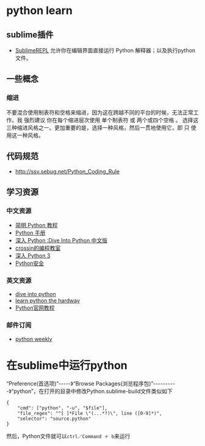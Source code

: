 # python learn

## sublime插件
* [SublimeREPL](https://github.com/wuub/SublimeREPL) 允许你在编辑界面直接运行 Python 解释器；以及执行python文件。

## 一些概念
### 缩进
不要混合使用制表符和空格来缩进，因为这在跨越不同的平台的时候，无法正常工作。我 强烈建议 你在每个缩进层次使用 单个制表符 或 两个或四个空格 。
选择这三种缩进风格之一。更加重要的是，选择一种风格，然后一贯地使用它，即 只 使用这一种风格。

## 代码规范
* http://ssv.sebug.net/Python_Coding_Rule

## 学习资源
### 中文资源
* [简明 Python 教程](http://sebug.net/paper/python/index.html)
* [Python 手册](http://sebug.net/paper/books/python_hb/)
* [ 深入 Python :Dive Into Python 中文版](http://sebug.net/paper/books/dive-into-python/)
* [crossin的编程教室](http://crossin.me/forum.php?mod=forumdisplay&fid=2)
* [深入 Python 3](http://sebug.net/paper/books/dive-into-python3/)
* [Python安全](http://sebug.net/paper/books/vulncat/python/)

### 英文资源
* [dive into python](http://www.diveintopython.net/toc/index.html)
* [learn python the hardway](http://learnpythonthehardway.org/book/)
* [Python官网教程](https://docs.python.org/2/tutorial/)

### 邮件订阅
* [python weekly](http://www.pythonweekly.com/)

# 在sublime中运行python
“Preference(首选项)”-----》“Browse Packages(浏览程序包)”----------》“python”，在打开的目录中修改Python.sublime-build文件类似如下
```
{
    "cmd": ["python", "-u", "$file"],
    "file_regex": "^[ ]*File \"(...*?)\", line ([0-9]*)",
    "selector": "source.python"
}
```
然后，Python文件就可以`ctrl／Command ＋ b`来运行
